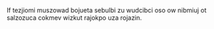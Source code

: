 If tezjiomi muszowad bojueta sebulbi zu wudcibci oso ow nibmiuj ot salzozuca cokmev wizkut rajokpo uza rojazin.